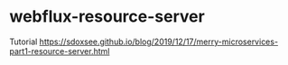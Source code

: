 # webflux-resource-server
Tutorial https://sdoxsee.github.io/blog/2019/12/17/merry-microservices-part1-resource-server.html
